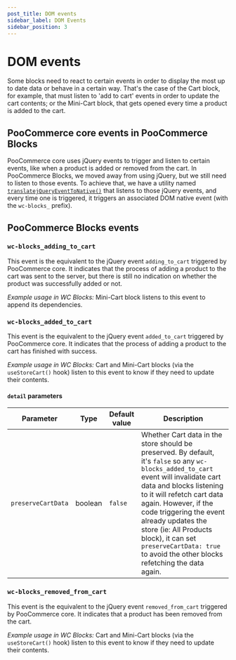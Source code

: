 ```yaml
---
post_title: DOM events
sidebar_label: DOM Events
sidebar_position: 3
---
```


# DOM events

Some blocks need to react to certain events in order to display the most up to date data or behave in a certain way. That's the case of the Cart block, for example, that must listen to 'add to cart' events in order to update the cart contents; or the Mini-Cart block, that gets opened every time a product is added to the cart.

## PooCommerce core events in PooCommerce Blocks

PooCommerce core uses jQuery events to trigger and listen to certain events, like when a product is added or removed from the cart. In PooCommerce Blocks, we moved away from using jQuery, but we still need to listen to those events. To achieve that, we have a utility named [`translatejQueryEventToNative()`](https://github.com/poocommerce/poocommerce-gutenberg-products-block/blob/3f7c3e517d7bf13008a22d0c2eb89434a9c35ae7/assets/js/base/utils/legacy-events.ts#L79-L106) that listens to those jQuery events, and every time one is triggered, it triggers an associated DOM native event (with the `wc-blocks_` prefix).

## PooCommerce Blocks events

### `wc-blocks_adding_to_cart`

This event is the equivalent to the jQuery event `adding_to_cart` triggered by PooCommerce core. It indicates that the process of adding a product to the cart was sent to the server, but there is still no indication on whether the product was successfully added or not.

_Example usage in WC Blocks:_ Mini-Cart block listens to this event to append its dependencies.

### `wc-blocks_added_to_cart`

This event is the equivalent to the jQuery event `added_to_cart` triggered by PooCommerce core. It indicates that the process of adding a product to the cart has finished with success.

_Example usage in WC Blocks:_ Cart and Mini-Cart blocks (via the `useStoreCart()` hook) listen to this event to know if they need to update their contents.

#### `detail` parameters

| Parameter          | Type    | Default value | Description                                                                                                                                                                                                                                                                                                                                                                                   |
| ------------------ | ------- | ------------- | --------------------------------------------------------------------------------------------------------------------------------------------------------------------------------------------------------------------------------------------------------------------------------------------------------------------------------------------------------------------------------------------- |
| `preserveCartData` | boolean | `false`       | Whether Cart data in the store should be preserved. By default, it's `false` so any `wc-blocks_added_to_cart` event will invalidate cart data and blocks listening to it will refetch cart data again. However, if the code triggering the event already updates the store (ie: All Products block), it can set `preserveCartData: true` to avoid the other blocks refetching the data again. |

### `wc-blocks_removed_from_cart`

This event is the equivalent to the jQuery event `removed_from_cart` triggered by PooCommerce core. It indicates that a product has been removed from the cart.

_Example usage in WC Blocks:_ Cart and Mini-Cart blocks (via the `useStoreCart()` hook) listen to this event to know if they need to update their contents.
